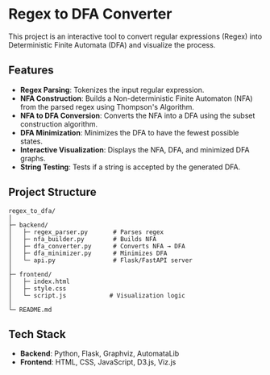 # Regex to DFA Converter

This project is an interactive tool to convert regular expressions (Regex) into Deterministic Finite Automata (DFA) and visualize the process.

## Features

*   **Regex Parsing**: Tokenizes the input regular expression.
*   **NFA Construction**: Builds a Non-deterministic Finite Automaton (NFA) from the parsed regex using Thompson's Algorithm.
*   **NFA to DFA Conversion**: Converts the NFA into a DFA using the subset construction algorithm.
*   **DFA Minimization**: Minimizes the DFA to have the fewest possible states.
*   **Interactive Visualization**: Displays the NFA, DFA, and minimized DFA graphs.
*   **String Testing**: Tests if a string is accepted by the generated DFA.

## Project Structure

```
regex_to_dfa/
│
├─ backend/
│   ├─ regex_parser.py       # Parses regex
│   ├─ nfa_builder.py        # Builds NFA
│   ├─ dfa_converter.py      # Converts NFA → DFA
│   ├─ dfa_minimizer.py      # Minimizes DFA
│   └─ api.py                # Flask/FastAPI server
│
├─ frontend/
│   ├─ index.html
│   ├─ style.css
│   └─ script.js            # Visualization logic
│
└─ README.md
```

## Tech Stack

*   **Backend**: Python, Flask, Graphviz, AutomataLib
*   **Frontend**: HTML, CSS, JavaScript, D3.js, Viz.js
